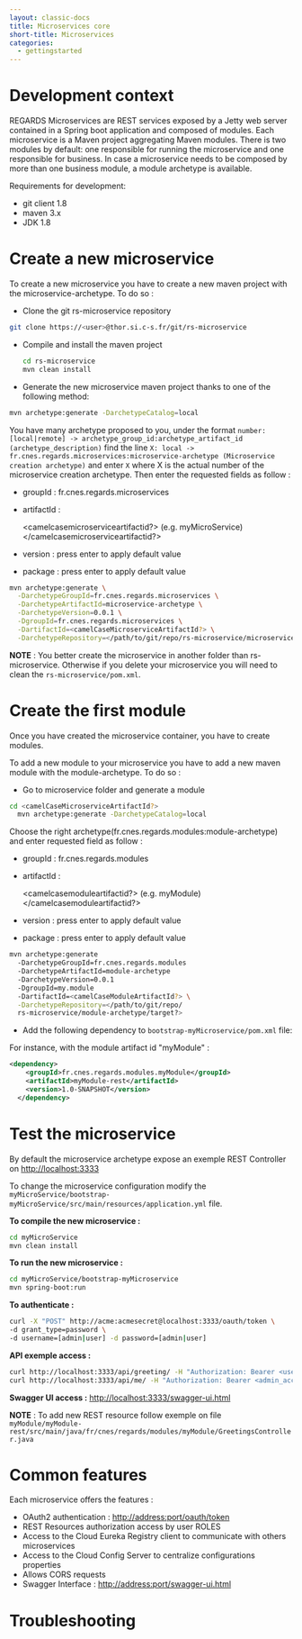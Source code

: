 ```yaml
---
layout: classic-docs
title: Microservices core
short-title: Microservices
categories:
  - gettingstarted
---
```


# Development context

REGARDS Microservices are REST services exposed by a Jetty web server contained in a Spring boot application and composed of modules. Each microservice is a Maven project aggregating Maven modules. There is two modules by default: one responsible for running the microservice and one responsible for business. In case a microservice needs to be composed by more than one business module, a module archetype is available.

Requirements for development:

- git client 1.8
- maven 3.x
- JDK 1.8

# Create a new microservice

To create a new microservice you have to create a new maven project with the microservice-archetype. To do so :

- Clone the git rs-microservice repository

```bash
git clone https://<user>@thor.si.c-s.fr/git/rs-microservice
```

- Compile and install the maven project

  ```bash
  cd rs-microservice
  mvn clean install
  ```

- Generate the new microservice maven project thanks to one of the following method:

```bash
mvn archetype:generate -DarchetypeCatalog=local
```

You have many archetype proposed to you, under the format `number: [local|remote] -> archetype_group_id:archetype_artifact_id (archetype_description)` find the line `X: local -> fr.cnes.regards.microservices:microservice-archetype (Microservice creation archetype)` and enter `X` where X is the actual number of the microservice creation archetype. Then enter the requested fields as follow :

- groupId : fr.cnes.regards.microservices
- artifactId :

  <camelcasemicroserviceartifactid?> (e.g. myMicroService)</camelcasemicroserviceartifactid?>

- version : press enter to apply default value

- package : press enter to apply default value

```bash
mvn archetype:generate \
  -DarchetypeGroupId=fr.cnes.regards.microservices \
  -DarchetypeArtifactId=microservice-archetype \
  -DarchetypeVersion=0.0.1 \
  -DgroupId=fr.cnes.regards.microservices \
  -DartifactId=<camelCaseMicroserviceArtifactId?> \
  -DarchetypeRepository=</path/to/git/repo/rs-microservice/microservice-archetype/target?>
```

**NOTE** : You better create the microservice in another folder than rs-microservice. Otherwise if you delete your microservice you will need to clean the `rs-microservice/pom.xml`.

# Create the first module

Once you have created the microservice container, you have to create modules.

To add a new module to your microservice you have to add a new maven module with the module-archetype. To do so :

- Go to microservice folder and generate a module

```bash
cd <camelCaseMicroserviceArtifactId?>
  mvn archetype:generate -DarchetypeCatalog=local
```

Choose the right archetype(fr.cnes.regards.modules:module-archetype) and enter requested field as follow :

- groupId : fr.cnes.regards.modules
- artifactId :

  <camelcasemoduleartifactid?> (e.g. myModule)</camelcasemoduleartifactid?>

- version : press enter to apply default value

- package : press enter to apply default value

```bash
mvn archetype:generate
  -DarchetypeGroupId=fr.cnes.regards.modules
  -DarchetypeArtifactId=module-archetype
  -DarchetypeVersion=0.0.1
  -DgroupId=my.module
  -DartifactId=<camelCaseModuleArtifactId?> \
  -DarchetypeRepository=</path/to/git/repo/
  rs-microservice/module-archetype/target?>
```

- Add the following dependency to `bootstrap-myMicroservice/pom.xml` file:

For instance, with the module artifact id "myModule" :

```xml
<dependency>
    <groupId>fr.cnes.regards.modules.myModule</groupId>
    <artifactId>myModule-rest</artifactId>
    <version>1.0-SNAPSHOT</version>
  </dependency>
```

# Test the microservice

By default the microservice archetype expose an exemple REST Controller on <http://localhost:3333>

To change the microservice configuration modify the `myMicroService/bootstrap-myMicroService/src/main/resources/application.yml` file.

**To compile the new microservice :**

```bash
cd myMicroService
mvn clean install
```

**To run the new microservice :**

```bash
cd myMicroService/bootstrap-myMicroservice
mvn spring-boot:run
```

**To authenticate :**

```bash
curl -X "POST" http://acme:acmesecret@localhost:3333/oauth/token \
-d grant_type=password \
-d username=[admin|user] -d password=[admin|user]
```

**API exemple access :**

```bash
curl http://localhost:3333/api/greeting/ -H "Authorization: Bearer <user_acces_token>"
curl http://localhost:3333/api/me/ -H "Authorization: Bearer <admin_acces_token>"
```

**Swagger UI access :** <http://localhost:3333/swagger-ui.html>

**NOTE** : To add new REST resource follow exemple on file `myModule/myModule-rest/src/main/java/fr/cnes/regards/modules/myModule/GreetingsController.java`

# Common features

Each microservice offers the features :

- OAuth2 authentication : <http://address:port/oauth/token>
- REST Resources authorization access by user ROLES
- Access to the Cloud Eureka Registry client to communicate with others microservices
- Access to the Cloud Config Server to centralize configurations properties
- Allows CORS requests
- Swagger Interface : <http://address:port/swagger-ui.html>

# Troubleshooting
